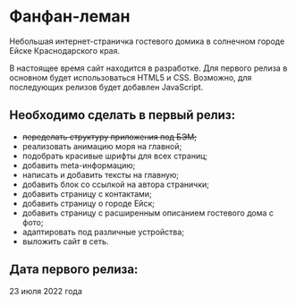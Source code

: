 # Фанфан-леман
Небольшая интернет-страничка гостевого домика в солнечном городе Ейске Краснодарского края.

В настоящее время сайт находится в разработке. Для первого релиза в основном будет использоваться HTML5 и CSS. Возможно, для последующих релизов будет добавлен JavaScript.

## Необходимо сделать в первый релиз:
* ~~переделать структуру приложения под БЭМ;~~
* реализовать анимацию моря на главной;
* подобрать красивые шрифты для всех страниц;
* добавить meta-информацию;
* написать и добавить тексты на главную;
* добавить блок со ссылкой на автора странички;
* добавить страницу с контактами;
* добавить страницу о городе Ейск;
* добавить страницу с расширенным описанием гостевого дома с фото;
* адаптировать под различные устройства;
* выложить сайт в сеть.

## Дата первого релиза:
23 июля 2022 года
